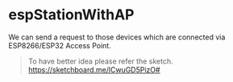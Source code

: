# espStationWithAP
We can send a request to those devices which are connected via ESP8266/ESP32 Access Point.

> To have better idea please refer the sketch.
> https://sketchboard.me/lCwuGD5PizO#
